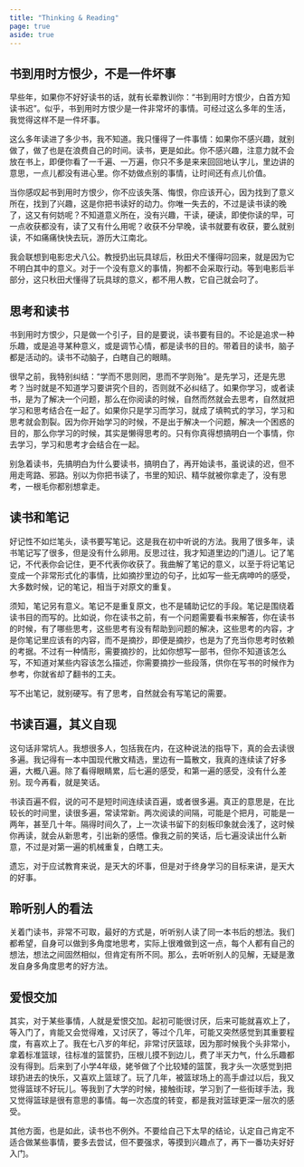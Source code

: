 ```yaml
---
title: "Thinking & Reading"
page: true
aside: true
---
```


## 书到用时方恨少，不是一件坏事
早些年，如果你不好好读书的话，就有长辈教训你：“书到用时方恨少，白首方知读书迟”。似乎，书到用时方恨少是一件非常坏的事情。可经过这么多年的生活，我觉得这样不是一件坏事。

这么多年读进了多少书，我不知道。我只懂得了一件事情：如果你不感兴趣，就别做了，做了也是在浪费自己的时间。读书，更是如此。你不感兴趣，注意力就不会放在书上，即便你看了一千遍、一万遍，你只不多是来来回回地认字儿，里边讲的意思，一点儿都没有进心里。你不妨做点别的事情，让时间还有点儿价值。

当你感叹起书到用时方恨少，你不应该失落、悔恨，你应该开心，因为找到了意义所在，找到了兴趣，这是你把书读好的动力。你唯一失去的，不过是读书读的晚了，这又有何妨呢？不知道意义所在，没有兴趣，干读，硬读，即使你读的早，可一点收获都没有，读了又有什么用呢？收获不分早晚，读书就要有收获，要么就别读，不如痛痛快快去玩，游历大江南北。

我会联想到电影忠犬八公。教授扔出玩具球后，秋田犬不懂得叼回来，就是因为它不明白其中的意义。对于一个没有意义的事情，狗都不会采取行动。等到电影后半部分，这只秋田犬懂得了玩具球的意义，都不用人教，它自己就会叼了。

## 思考和读书
书到用时方恨少，只是做一个引子，目的是要说，读书要有目的。不论是追求一种乐趣，或是追寻某种意义，或是调节心情，都是读书的目的。带着目的读书，脑子都是活动的。读书不动脑子，白瞎自己的眼睛。

很早之前，我特别纠结：“学而不思则罔，思而不学则殆”。是先学习，还是先思考？当时就是不知道学习要讲究个目的，否则就不必纠结了。如果你学习，或者读书，是为了解决一个问题，那么在你阅读的时候，自然而然就会去思考，自然就把学习和思考结合在一起了。如果你只是学习而学习，就成了填鸭式的学习，学习和思考就会割裂。因为你开始学习的时候，不是出于解决一个问题，解决一个困惑的目的，那么你学习的时候，其实是懒得思考的。只有你真得想搞明白一个事情，你去学习，学习和思考才会结合在一起。

别急着读书，先搞明白为什么要读书，搞明白了，再开始读书，虽说读的迟，但不用走弯路、邪路。别以为你把书读了，书里的知识、精华就被你拿走了，没有思考，一根毛你都别想拿走。

## 读书和笔记
好记性不如烂笔头，读书要写笔记。这是我在初中听说的方法。我用了很多年，读书笔记写了很多，但是没有什么卵用。反思过往，我才知道里边的门道儿。记了笔记，不代表你会记住，更不代表你收获了。我曲解了笔记的意义，以至于将记笔记变成一个非常形式化的事情，比如摘抄里边的句子，比如写一些无病呻吟的感受，大多数时候，记的笔记，相当于对原文的重复。

须知，笔记另有意义。笔记不是重复原文，也不是辅助记忆的手段。笔记是围绕着读书目的而写的。比如说，你在读书之前，有一个问题需要看书来解答，你在读书的时候，有了哪些思考，这些思考有没有帮助到问题的解决，这些思考的内容，才是你笔记里应该有的内容，而不是摘抄，即便是摘抄，也是为了充当你思考时依赖的考据。不过有一种情形，需要摘抄的，比如你想写一部书，但你不知道该怎么写，不知道对某些内容该怎么描述，你需要摘抄一些段落，供你在写书的时候作为参考，你就省却了翻书的工夫。

写不出笔记，就别硬写。有了思考，自然就会有写笔记的需要。

## 书读百遍，其义自现
这句话非常坑人。我想很多人，包括我在内，在这种说法的指导下，真的会去读很多遍。我记得有一本中国现代散文精选，里边有一篇散文，我真的连续读了好多遍，大概八遍。除了看得眼睛累，后七遍的感受，和第一遍的感受，没有什么差别。现今再看，就是笑话。

书读百遍不假，说的可不是短时间连续读百遍，或者很多遍。真正的意思是，在比较长的时间里，读很多遍，常读常新。两次阅读的间隔，可能是个把月，可能是一两年，甚至几十年。隔得时间久了，上一次读书留下的刻板印象就会浅了，这时候你再读，就会从新思考，引出新的感悟。像我之前的笑话，后七遍没读出什么新意，不过是对第一遍的机械重复，白瞎工夫。

遗忘，对于应试教育来说，是天大的坏事，但是对于终身学习的目标来讲，是天大的好事。

## 聆听别人的看法
关着门读书，非常不可取，最好的方式是，听听别人读了同一本书后的想法。我们都希望，自身可以做到多角度地思考，实际上很难做到这一点，每个人都有自己的想法，想法之间固然相似，但肯定有所不同。那么，去听听别人的见解，无疑是激发自身多角度思考的好方法。

## 爱恨交加
其实，对于某些事情，人就是爱恨交加。起初可能很讨厌，后来可能就喜欢上了，等入门了，肯能又会觉得难，又讨厌了，等过个几年，可能又突然感觉到其重要程度，有喜欢上了。我在七八岁的年纪，非常讨厌篮球，因为那时候我个头非常小，拿着标准篮球，往标准的篮筐扔，压根儿摸不到边儿，费了半天力气，什么乐趣都没有得到。后来到了小学4年级，姥爷做了个比较矮的篮筐，我才头一次感觉到把球扔进去的快乐，又喜欢上篮球了。玩了几年，被篮球场上的高手虐过以后，我又觉得篮球不好玩儿。等我到了大学的时候，接触街球，学习到了一些街球手法，我又觉得篮球是很有意思的事情。每一次态度的转变，都是我对篮球更深一层次的感受。

其他方面，也是如此，读书也不例外。不要给自己下太早的结论，认定自己肯定不适合做某些事情，要多去尝试，但不要强求，等摸到兴趣点了，再下一番功夫好好入门。